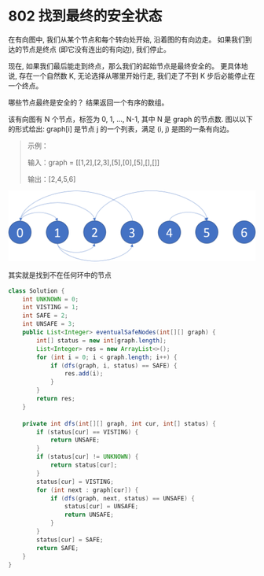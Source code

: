 # 802 找到最终的安全状态

在有向图中, 我们从某个节点和每个转向处开始, 沿着图的有向边走。 如果我们到达的节点是终点 \(即它没有连出的有向边\), 我们停止。

现在, 如果我们最后能走到终点，那么我们的起始节点是最终安全的。 更具体地说, 存在一个自然数 K, 无论选择从哪里开始行走, 我们走了不到 K 步后必能停止在一个终点。

哪些节点最终是安全的？ 结果返回一个有序的数组。

该有向图有 N 个节点，标签为 0, 1, ..., N-1, 其中 N 是 graph 的节点数. 图以以下的形式给出: graph\[i\] 是节点 j 的一个列表，满足 \(i, j\) 是图的一条有向边。

> 示例： 
>
> 输入：graph = \[\[1,2\],\[2,3\],\[5\],\[0\],\[5\],\[\],\[\]\] 
>
> 输出：\[2,4,5,6\]

![](../../.gitbook/assets/image%20%289%29.png)

其实就是找到不在任何环中的节点

```java
class Solution {
    int UNKNOWN = 0;
    int VISTING = 1;
    int SAFE = 2;
    int UNSAFE = 3;
    public List<Integer> eventualSafeNodes(int[][] graph) {
        int[] status = new int[graph.length];
        List<Integer> res = new ArrayList<>();
        for (int i = 0; i < graph.length; i++) {
            if (dfs(graph, i, status) == SAFE) {
                res.add(i);
            }
        }
        return res;
    }

    private int dfs(int[][] graph, int cur, int[] status) {
        if (status[cur] == VISTING) {
            return UNSAFE;
        }
        if (status[cur] != UNKNOWN) {
            return status[cur];
        }
        status[cur] = VISTING;
        for (int next : graph[cur]) {
            if (dfs(graph, next, status) == UNSAFE) {
                status[cur] = UNSAFE;
                return UNSAFE;
            }
        }
        status[cur] = SAFE;
        return SAFE;
    }
}
```

